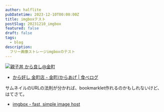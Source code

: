```yaml
---
author: halflite
pubDatetime: 2023-12-10T00:00:00Z
title: imgboxテスト
postSlug: 20231210_imgbox
featured: false
draft: false
tags:
  - blog
description:
  フリー画像ストレージimgboxのテスト
---
```


[![親子丼 から良し@金町](https://thumbs2.imgbox.com/10/19/3zbdyWux_t.jpg)](https://imgbox.com/3zbdyWux "親子丼 から良し@金町")

- [から好し 金町店 - 金町/からあげ | 食べログ](https://tabelog.com/tokyo/A1324/A132403/13245013/ "から好し 金町店 - 金町/からあげ | 食べログ")

サムネイルのURLの法則が分かれば、bookmarklet作れるのかもしれないけど、はてさて。

- [imgbox - fast, simple image host](https://imgbox.com/ "imgbox - fast, simple image host")
